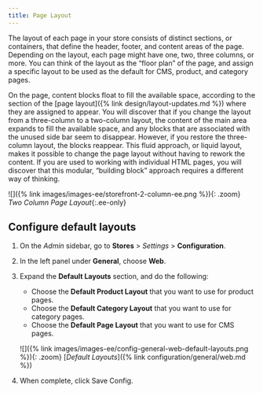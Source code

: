 ```yaml
---
title: Page Layout
---
```


The layout of each page in your store consists of distinct sections, or containers, that define the header, footer, and content areas of the page. Depending on the layout, each page might have one, two, three columns, or more. You can think of the layout as the “floor plan” of the page, and assign a specific layout to be used as the default for CMS, product, and category pages.

On the page, content blocks float to fill the available space, according to the section of the [page layout]({% link design/layout-updates.md %}) where they are assigned to appear. You will discover that if you change the layout from a three-column to a two-column layout, the content of the main area expands to fill the available space, and any blocks that are associated with the unused side bar seem to disappear. However, if you restore the three-column layout, the blocks reappear. This fluid approach, or liquid layout, makes it possible to change the page layout without having to rework the content. If you are used to working with individual HTML pages, you will discover that this modular, “building block” approach requires a different way of thinking.

![]({% link images/images-ee/storefront-2-column-ee.png %}){: .zoom}
_Two Column Page Layout_{:.ee-only}

## Configure default layouts

1. On the _Admin_ sidebar, go to **Stores** > _Settings_ > **Configuration**.

1. In the left panel under **General**, choose **Web**.

1. Expand the **Default Layouts** section, and do the following:

   * Choose the **Default Product Layout** that you want to use for product pages.
   * Choose the **Default Category Layout** that you want to use for category pages.
   * Choose the **Default Page Layout** that you want to use for CMS pages.

    ![]({% link images/images-ee/config-general-web-default-layouts.png %}){: .zoom}
    [*Default Layouts*]({% link configuration/general/web.md %})

1. When complete, click <span class="btn">Save Config</span>.
